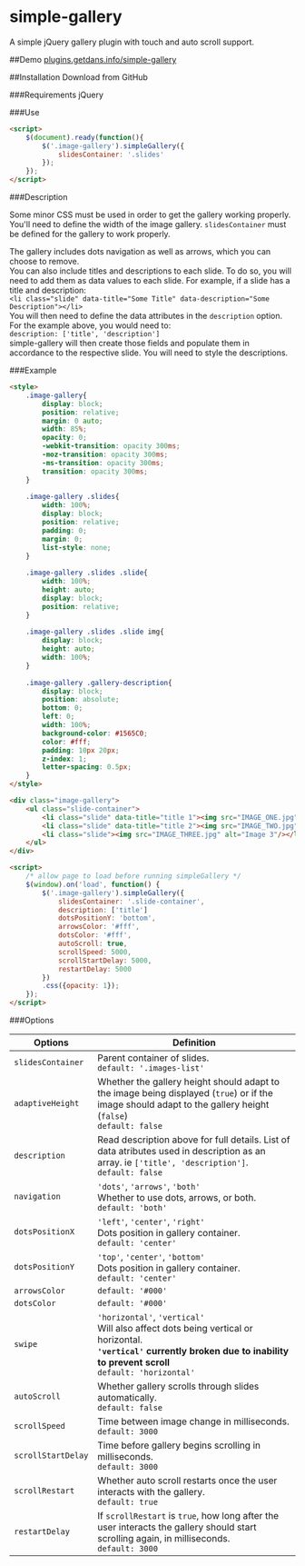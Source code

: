 # simple-gallery
A simple jQuery gallery plugin with touch and auto scroll support.

##Demo
[plugins.getdans.info/simple-gallery](http://plugins.getdans.info/simple-gallery)

##Installation
Download from GitHub

###Requirements
jQuery

###Use
```html
<script>
    $(document).ready(function(){
        $('.image-gallery').simpleGallery({
            slidesContainer: '.slides'
        });
    });
</script>
```
###Description

Some minor CSS must be used in order to get the gallery working properly. You'll need to define the width of the image gallery. `slidesContainer` must be defined for the gallery to work properly.

The gallery includes dots navigation as well as arrows, which you can choose to remove.<br>
You can also include titles and descriptions to each slide. To do so, you will need to add them as data values to each slide. For example, if a slide has a title and description:<br>
`<li class="slide" data-title="Some Title" data-description="Some Description"></li>`<br>
You will then need to define the data attributes in the `description` option. For the example above, you would need to:<br>
`description: ['title', 'description']`<br>
simple-gallery will then create those fields and populate them in accordance to the respective slide. You will need to style the descriptions.

###Example

```html
<style>
    .image-gallery{
        display: block;
        position: relative;
        margin: 0 auto;
        width: 85%;
        opacity: 0;
        -webkit-transition: opacity 300ms;
        -moz-transition: opacity 300ms;
        -ms-transition: opacity 300ms;
        transition: opacity 300ms;
    }
    
    .image-gallery .slides{
        width: 100%;
        display: block;
        position: relative;
        padding: 0;
        margin: 0;
        list-style: none;
    }
    
    .image-gallery .slides .slide{
        width: 100%;
        height: auto;
        display: block;
        position: relative;
    }
    
    .image-gallery .slides .slide img{
        display: block;
        height: auto;
        width: 100%;
    }
    
    .image-gallery .gallery-description{
        display: block;
        position: absolute;
        bottom: 0;
        left: 0;
        width: 100%;
        background-color: #1565C0;
        color: #fff;
        padding: 10px 20px;
        z-index: 1;
        letter-spacing: 0.5px;
    }
</style>

<div class="image-gallery">
    <ul class="slide-container">
        <li class="slide" data-title="title 1"><img src="IMAGE_ONE.jpg" alt="Image 1"/></li>
        <li class="slide" data-title="title 2"><img src="IMAGE_TWO.jpg" alt="Image 2"/></li>
        <li class="slide"><img src="IMAGE_THREE.jpg" alt="Image 3"/></li>
    </ul>
</div>

<script>
    /* allow page to load before running simpleGallery */
    $(window).on('load', function() {
        $('.image-gallery').simpleGallery({
            slidesContainer: '.slide-container',
            description: ['title']
            dotsPositionY: 'bottom',
            arrowsColor: '#fff',
            dotsColor: '#fff',
            autoScroll: true,
            scrollSpeed: 5000,
            scrollStartDelay: 5000,
            restartDelay: 5000
        })
        .css({opacity: 1});
    });
</script>
```

###Options

Options            | Definition
------------------ | --------------------------------------------------------------------------------------------------------------------------------------------------------------------------------------
`slidesContainer`  | Parent container of slides.<br>`default: '.images-list'`
`adaptiveHeight`   | Whether the gallery height should adapt to the image being displayed (`true`) or if the image should adapt to the gallery height (`false`)<br>`default: false`
`description`      | Read description above for full details. List of data atributes used in description as an array. ie `['title', 'description']`.<br>`default: false`
`navigation`       | `'dots'`, `'arrows'`, `'both'`<br>Whether to use dots, arrows, or both.<br>`default: 'both'`
`dotsPositionX`    | `'left'`, `'center'`, `'right'`<br>Dots position in gallery container.<br>`default: 'center'`
`dotsPositionY`    | `'top'`, `'center'`, `'bottom'`<br>Dots position in gallery container.<br>`default: 'center'`
`arrowsColor`      | `default: '#000'`
`dotsColor`        | `default: '#000'`
`swipe`            | `'horizontal'`, `'vertical'`<br>Will also affect dots being vertical or horizontal.<br>**`'vertical'` currently broken due to inability to prevent scroll**<br>`default: 'horizontal'`
`autoScroll`       | Whether gallery scrolls through slides automatically.<br>`default: false`
`scrollSpeed`      | Time between image change in milliseconds.<br>`default: 3000`
`scrollStartDelay` | Time before gallery begins scrolling in milliseconds.<br>`default: 3000`
`scrollRestart`    | Whether auto scroll restarts once the user interacts with the gallery.<br>`default: true`
`restartDelay`     | If `scrollRestart` is `true`, how long after the user interacts the gallery should start scrolling again, in milliseconds.<br>`default: 3000`